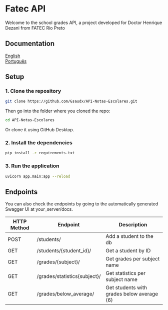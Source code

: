 # Fatec API

Welcome to the school grades API, a project developed for Doctor Henrique Dezani from FATEC Rio Preto

## Documentation
<a href="guides/guide_en.md"> English </a> 
<br>
<a href="guides/guide_ptbr.md"> Português </a>

## Setup
### 1. Clone the repository
```bash
git clone https://github.com/Gsaudx/API-Notas-Escolares.git
```
Then go into the folder where you cloned the repo:
```bash
cd API-Notas-Escolares
```

Or clone it using GitHub Desktop.

### 2. Install the dependencies
```bash
pip install -r requirements.txt
```

### 3. Run the application
```bash
uvicorn app.main:app --reload
```

## Endpoints
You can also check the endpoints by going to the automatically generated Swagger UI at your_server/docs.

|  HTTP Method  |            Endpoint           |                 Description                |  
| ------------- | ----------------------------- | ------------------------------------------ |
|     POST      |           /students/          |           Add a student to the db          |
|     GET       |    /students/{student_id}/    |             Get a student by ID            |
|     GET       |      /grades/{subject}/       |        Get grades per subject name         |
|     GET       |  /grades/statistics{subject}/ |       Get statistics per subject name      |
|     GET       |      /grades/below_average/   | Get students with grades below average (6) |

